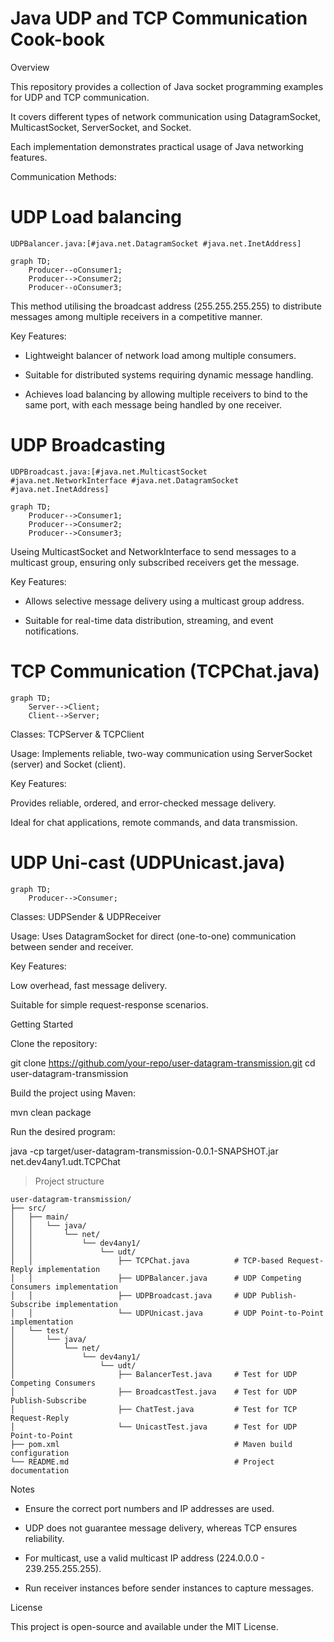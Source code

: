 # Java UDP and TCP Communication Cook-book

Overview

This repository provides a collection of Java socket programming examples for UDP and TCP communication.

It covers different types of network communication using DatagramSocket, MulticastSocket, ServerSocket, and Socket. 

Each implementation demonstrates practical usage of Java networking features.

Communication Methods:

# UDP Load balancing 

`UDPBalancer.java:[#java.net.DatagramSocket #java.net.InetAddress]`

```mermaid
graph TD;
    Producer--oConsumer1;
    Producer-->Consumer2;
    Producer--oConsumer3;
```

This method utilising the broadcast address (255.255.255.255) to distribute messages among multiple receivers in a competitive manner.

Key Features:

* Lightweight balancer of network load among multiple consumers.

* Suitable for distributed systems requiring dynamic message handling.

* Achieves load balancing by allowing multiple receivers to bind to the same port, with each message being handled by one receiver.

# UDP Broadcasting

`UDPBroadcast.java:[#java.net.MulticastSocket #java.net.NetworkInterface #java.net.DatagramSocket #java.net.InetAddress]`

```mermaid
graph TD;
    Producer-->Consumer1;
    Producer-->Consumer2;
    Producer-->Consumer3;
```

Useing MulticastSocket and NetworkInterface to send messages to a multicast group, ensuring only subscribed receivers get the message.

Key Features:

* Allows selective message delivery using a multicast group address.

* Suitable for real-time data distribution, streaming, and event notifications.

# TCP Communication (TCPChat.java)

```mermaid
graph TD;
    Server-->Client;
    Client-->Server;
```

Classes: TCPServer & TCPClient

Usage: Implements reliable, two-way communication using ServerSocket (server) and Socket (client).

Key Features:

Provides reliable, ordered, and error-checked message delivery.

Ideal for chat applications, remote commands, and data transmission.

# UDP Uni-cast (UDPUnicast.java)

```mermaid
graph TD;
    Producer-->Consumer;
```

Classes: UDPSender & UDPReceiver

Usage: Uses DatagramSocket for direct (one-to-one) communication between sender and receiver.

Key Features:

Low overhead, fast message delivery.

Suitable for simple request-response scenarios.

Getting Started

Clone the repository:

git clone https://github.com/your-repo/user-datagram-transmission.git
cd user-datagram-transmission

Build the project using Maven:

mvn clean package

Run the desired program:

java -cp target/user-datagram-transmission-0.0.1-SNAPSHOT.jar net.dev4any1.udt.TCPChat

> Project structure

```
user-datagram-transmission/
├── src/
│   ├── main/
│   │   └── java/
│   │       └── net/
│   │           └── dev4any1/
│   │               └── udt/
│   │                   ├── TCPChat.java          # TCP-based Request-Reply implementation
│   │                   ├── UDPBalancer.java      # UDP Competing Consumers implementation
│   │                   ├── UDPBroadcast.java     # UDP Publish-Subscribe implementation
│   │                   └── UDPUnicast.java       # UDP Point-to-Point implementation
│   └── test/
│       └── java/
│           └── net/
│               └── dev4any1/
│                   └── udt/
│                       ├── BalancerTest.java     # Test for UDP Competing Consumers
│                       ├── BroadcastTest.java    # Test for UDP Publish-Subscribe
│                       ├── ChatTest.java         # Test for TCP Request-Reply
│                       └── UnicastTest.java      # Test for UDP Point-to-Point
├── pom.xml                                       # Maven build configuration
└── README.md                                     # Project documentation
```

Notes

* Ensure the correct port numbers and IP addresses are used.

* UDP does not guarantee message delivery, whereas TCP ensures reliability.

* For multicast, use a valid multicast IP address (224.0.0.0 - 239.255.255.255).

* Run receiver instances before sender instances to capture messages.

License

This project is open-source and available under the MIT License.